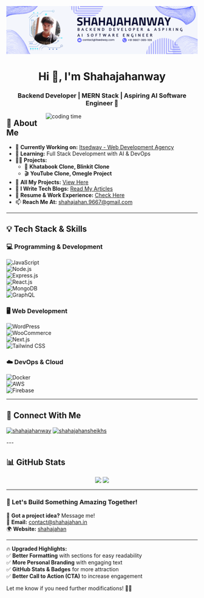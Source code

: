 ![logo](https://github.com/shahajahanway/Shahajahanway/blob/main/%20Banner.png)
<h1 align="center">Hi 👋, I'm Shahajahanway</h1>
<h3 align="center">Backend Developer | MERN Stack | Aspiring AI Software Engineer 🚀</h3>

<img align="right" width="400" src="https://cdn.dribbble.com/users/1162077/screenshots/3848914/programmer.gif" alt="coding time">

## 🚀 About Me  
- 🔭 **Currently Working on:** [Itsedway - Web Development Agency](https://www.itsedway.com)  
- 🌱 **Learning:** Full Stack Development with AI & DevOps  
- 👨‍💻 **Projects:**  
  - 🚀 **Khatabook Clone, Blinkit Clone**  
  - 🎬 **YouTube Clone, Omegle Project**  
- 📌 **All My Projects:** [View Here](http://itsedway.com/Project)  
- 📝 **I Write Tech Blogs:** [Read My Articles](http://blog.itsedway.com)  
- 📄 **Resume & Work Experience:** [Check Here](http://itsedway.com/resume)  
- 📫 **Reach Me At:** shahajahan.9667@gmail.com  

---

## 💡 Tech Stack & Skills  
### **💻 Programming & Development**  
![JavaScript](https://img.shields.io/badge/JavaScript-F7DF1E?style=for-the-badge&logo=javascript&logoColor=black)  
![Node.js](https://img.shields.io/badge/Node.js-339933?style=for-the-badge&logo=nodedotjs&logoColor=white)  
![Express.js](https://img.shields.io/badge/Express.js-000000?style=for-the-badge&logo=express&logoColor=white)  
![React.js](https://img.shields.io/badge/React.js-61DAFB?style=for-the-badge&logo=react&logoColor=black)  
![MongoDB](https://img.shields.io/badge/MongoDB-4EA94B?style=for-the-badge&logo=mongodb&logoColor=white)  
![GraphQL](https://img.shields.io/badge/GraphQL-E10098?style=for-the-badge&logo=graphql&logoColor=white)  

### **🖥️ Web Development**  
![WordPress](https://img.shields.io/badge/WordPress-21759B?style=for-the-badge&logo=wordpress&logoColor=white)  
![WooCommerce](https://img.shields.io/badge/WooCommerce-96588A?style=for-the-badge&logo=woocommerce&logoColor=white)  
![Next.js](https://img.shields.io/badge/Next.js-000000?style=for-the-badge&logo=nextdotjs&logoColor=white)  
![Tailwind CSS](https://img.shields.io/badge/Tailwind_CSS-38B2AC?style=for-the-badge&logo=tailwind-css&logoColor=white)  

### **☁️ DevOps & Cloud**  
![Docker](https://img.shields.io/badge/Docker-2496ED?style=for-the-badge&logo=docker&logoColor=white)  
![AWS](https://img.shields.io/badge/AWS-232F3E?style=for-the-badge&logo=amazon-aws&logoColor=white)  
![Firebase](https://img.shields.io/badge/Firebase-FFCA28?style=for-the-badge&logo=firebase&logoColor=black)  

---

## 🔗 Connect With Me  
<p align="left">
<a href="https://linkedin.com/in/shahajahanway" target="blank"><img align="center" src="https://raw.githubusercontent.com/rahuldkjain/github-profile-readme-generator/master/src/images/icons/Social/linked-in-alt.svg" alt="shahajahanway" height="30" width="40" /></a>
<a href="https://instagram.com/shahajahansheikhs" target="blank"><img align="center" src="https://raw.githubusercontent.com/rahuldkjain/github-profile-readme-generator/master/src/images/icons/Social/instagram.svg" alt="shahajahansheikhs" height="30" width="40" /></a>
</p>
---

## 📊 GitHub Stats  
<p align="center">
  <img width="48%" src="https://github-readme-stats.vercel.app/api?username=shahajahanway&show_icons=true&theme=radical" />
  <img width="48%" src="https://github-readme-streak-stats.herokuapp.com/?user=shahajahanway&theme=radical" />
</p>

---

### 🚀 Let's Build Something Amazing Together!  
💬 **Got a project idea?** Message me!  
📧 **Email:** contact@shahajahan.in  
🌍 **Website:** [shahajahan](https://www.shahajahan.in)  

---

🔥 **Upgraded Highlights:**  
✅ **Better Formatting** with sections for easy readability  
✅ **More Personal Branding** with engaging text  
✅ **GitHub Stats & Badges** for more attraction  
✅ **Better Call to Action (CTA)** to increase engagement  

Let me know if you need further modifications! 🚀🔥  
